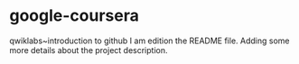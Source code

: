 # google-coursera
qwiklabs~introduction to github
I am edition the README file. Adding some more details about the project description.
